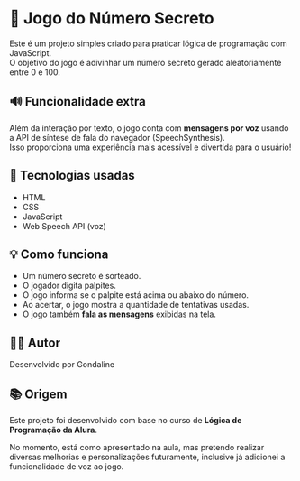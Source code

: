 # 🎯 Jogo do Número Secreto

Este é um projeto simples criado para praticar lógica de programação com JavaScript.  
O objetivo do jogo é adivinhar um número secreto gerado aleatoriamente entre 0 e 100.

## 🔊 Funcionalidade extra

Além da interação por texto, o jogo conta com **mensagens por voz** usando a API de síntese de fala do navegador (SpeechSynthesis).  
Isso proporciona uma experiência mais acessível e divertida para o usuário!

## 🚀 Tecnologias usadas

- HTML
- CSS
- JavaScript
- Web Speech API (voz)

## 💡 Como funciona

- Um número secreto é sorteado.
- O jogador digita palpites.
- O jogo informa se o palpite está acima ou abaixo do número.
- Ao acertar, o jogo mostra a quantidade de tentativas usadas.
- O jogo também **fala as mensagens** exibidas na tela.

## 👨‍💻 Autor

Desenvolvido por Gondaline

## 📚 Origem

Este projeto foi desenvolvido com base no curso de **Lógica de Programação da Alura**.  

No momento, está como apresentado na aula, mas pretendo realizar diversas melhorias e personalizações futuramente, inclusive já adicionei a funcionalidade de voz ao jogo.
